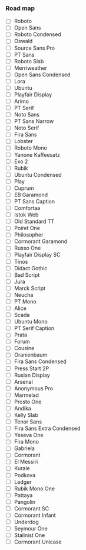 ### Road map

- [ ] Roboto
- [ ] Open Sans
- [ ] Roboto Condensed
- [ ] Oswald
- [ ] Source Sans Pro
- [ ] PT Sans
- [ ] Roboto Slab
- [ ] Merriweather
- [ ] Open Sans Condensed
- [ ] Lora
- [ ] Ubuntu
- [ ] Playfair Display
- [ ] Arimo
- [ ] PT Serif
- [ ] Noto Sans
- [ ] PT Sans Narrow
- [ ] Noto Serif
- [ ] Fira Sans
- [ ] Lobster
- [ ] Roboto Mono
- [ ] Yanone Kaffeesatz
- [ ] Exo 2
- [ ] Rubik
- [ ] Ubuntu Condensed
- [ ] Play
- [ ] Cuprum
- [ ] EB Garamond
- [ ] PT Sans Caption
- [ ] Comfortaa
- [ ] Istok Web
- [ ] Old Standard TT
- [ ] Poiret One
- [ ] Philosopher
- [ ] Cormorant Garamond
- [ ] Russo One
- [ ] Playfair Display SC
- [ ] Tinos
- [ ] Didact Gothic
- [ ] Bad Script
- [ ] Jura
- [ ] Marck Script
- [ ] Neucha
- [ ] PT Mono
- [ ] Alice
- [ ] Scada
- [ ] Ubuntu Mono
- [ ] PT Serif Caption
- [ ] Prata
- [ ] Forum
- [ ] Cousine
- [ ] Oranienbaum
- [ ] Fira Sans Condensed
- [ ] Press Start 2P
- [ ] Ruslan Display
- [ ] Arsenal
- [ ] Anonymous Pro
- [ ] Marmelad
- [ ] Prosto One
- [ ] Andika
- [ ] Kelly Slab
- [ ] Tenor Sans
- [ ] Fira Sans Extra Condensed
- [ ] Yeseva One
- [ ] Fira Mono
- [ ] Gabriela
- [ ] Cormorant
- [ ] El Messiri
- [ ] Kurale
- [ ] Podkova
- [ ] Ledger
- [ ] Rubik Mono One
- [ ] Pattaya
- [ ] Pangolin
- [ ] Cormorant SC
- [ ] Cormorant Infant
- [ ] Underdog
- [ ] Seymour One
- [ ] Stalinist One
- [ ] Cormorant Unicase
